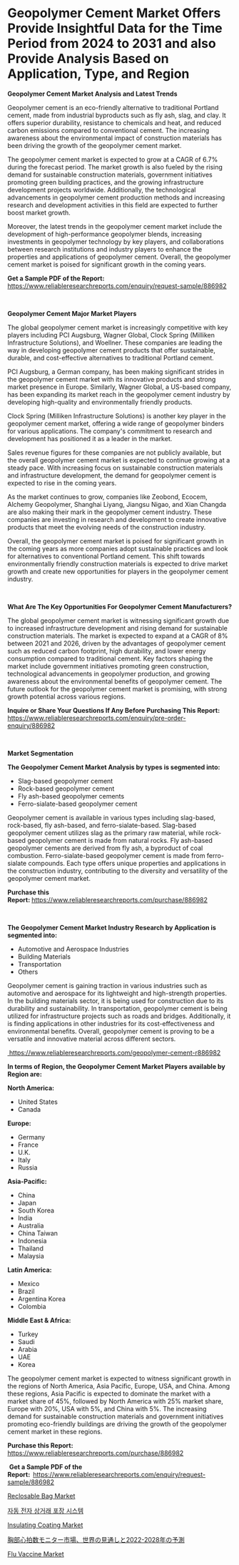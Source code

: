 <p><h1>Geopolymer Cement Market Offers Provide Insightful Data for the Time Period from 2024 to 2031 and also Provide Analysis Based on Application, Type, and Region</h1></p><p><strong>Geopolymer Cement Market Analysis and Latest Trends</strong></p>
<p><p>Geopolymer cement is an eco-friendly alternative to traditional Portland cement, made from industrial byproducts such as fly ash, slag, and clay. It offers superior durability, resistance to chemicals and heat, and reduced carbon emissions compared to conventional cement. The increasing awareness about the environmental impact of construction materials has been driving the growth of the geopolymer cement market.</p><p>The geopolymer cement market is expected to grow at a CAGR of 6.7% during the forecast period. The market growth is also fueled by the rising demand for sustainable construction materials, government initiatives promoting green building practices, and the growing infrastructure development projects worldwide. Additionally, the technological advancements in geopolymer cement production methods and increasing research and development activities in this field are expected to further boost market growth.</p><p>Moreover, the latest trends in the geopolymer cement market include the development of high-performance geopolymer blends, increasing investments in geopolymer technology by key players, and collaborations between research institutions and industry players to enhance the properties and applications of geopolymer cement. Overall, the geopolymer cement market is poised for significant growth in the coming years.</p></p>
<p><strong>Get a Sample PDF of the Report:&nbsp;</strong> <a href="https://www.reliableresearchreports.com/enquiry/request-sample/886982">https://www.reliableresearchreports.com/enquiry/request-sample/886982</a></p>
<p>&nbsp;</p>
<p><strong>Geopolymer Cement Major Market Players</strong></p>
<p><p>The global geopolymer cement market is increasingly competitive with key players including PCI Augsburg, Wagner Global, Clock Spring (Milliken Infrastructure Solutions), and Woellner. These companies are leading the way in developing geopolymer cement products that offer sustainable, durable, and cost-effective alternatives to traditional Portland cement.</p><p>PCI Augsburg, a German company, has been making significant strides in the geopolymer cement market with its innovative products and strong market presence in Europe. Similarly, Wagner Global, a US-based company, has been expanding its market reach in the geopolymer cement industry by developing high-quality and environmentally friendly products.</p><p>Clock Spring (Milliken Infrastructure Solutions) is another key player in the geopolymer cement market, offering a wide range of geopolymer binders for various applications. The company's commitment to research and development has positioned it as a leader in the market.</p><p>Sales revenue figures for these companies are not publicly available, but the overall geopolymer cement market is expected to continue growing at a steady pace. With increasing focus on sustainable construction materials and infrastructure development, the demand for geopolymer cement is expected to rise in the coming years.</p><p>As the market continues to grow, companies like Zeobond, Ecocem, Alchemy Geopolymer, Shanghai Liyang, Jiangsu Nigao, and Xian Changda are also making their mark in the geopolymer cement industry. These companies are investing in research and development to create innovative products that meet the evolving needs of the construction industry.</p><p>Overall, the geopolymer cement market is poised for significant growth in the coming years as more companies adopt sustainable practices and look for alternatives to conventional Portland cement. This shift towards environmentally friendly construction materials is expected to drive market growth and create new opportunities for players in the geopolymer cement industry.</p></p>
<p>&nbsp;</p>
<p><strong>What Are The Key Opportunities For Geopolymer Cement Manufacturers?</strong></p>
<p><p>The global geopolymer cement market is witnessing significant growth due to increased infrastructure development and rising demand for sustainable construction materials. The market is expected to expand at a CAGR of 8% between 2021 and 2026, driven by the advantages of geopolymer cement such as reduced carbon footprint, high durability, and lower energy consumption compared to traditional cement. Key factors shaping the market include government initiatives promoting green construction, technological advancements in geopolymer production, and growing awareness about the environmental benefits of geopolymer cement. The future outlook for the geopolymer cement market is promising, with strong growth potential across various regions.</p></p>
<p><strong>Inquire or Share Your Questions If Any Before Purchasing This Report:</strong> <a href="https://www.reliableresearchreports.com/enquiry/pre-order-enquiry/886982">https://www.reliableresearchreports.com/enquiry/pre-order-enquiry/886982</a></p>
<p>&nbsp;</p>
<p><strong>Market Segmentation</strong></p>
<p><strong>The Geopolymer Cement Market Analysis by types is segmented into:</strong></p>
<p><ul><li>Slag-based geopolymer cement</li><li>Rock-based geopolymer cement</li><li>Fly ash-based geopolymer cements</li><li>Ferro-sialate-based geopolymer cement</li></ul></p>
<p><p>Geopolymer cement is available in various types including slag-based, rock-based, fly ash-based, and ferro-sialate-based. Slag-based geopolymer cement utilizes slag as the primary raw material, while rock-based geopolymer cement is made from natural rocks. Fly ash-based geopolymer cements are derived from fly ash, a byproduct of coal combustion. Ferro-sialate-based geopolymer cement is made from ferro-sialate compounds. Each type offers unique properties and applications in the construction industry, contributing to the diversity and versatility of the geopolymer cement market.</p></p>
<p><strong>Purchase this Report:&nbsp;</strong><a href="https://www.reliableresearchreports.com/purchase/886982">https://www.reliableresearchreports.com/purchase/886982</a></p>
<p>&nbsp;</p>
<p><strong>The Geopolymer Cement Market Industry Research by Application is segmented into:</strong></p>
<p><ul><li>Automotive and Aerospace Industries</li><li>Building Materials</li><li>Transportation</li><li>Others</li></ul></p>
<p><p>Geopolymer cement is gaining traction in various industries such as automotive and aerospace for its lightweight and high-strength properties. In the building materials sector, it is being used for construction due to its durability and sustainability. In transportation, geopolymer cement is being utilized for infrastructure projects such as roads and bridges. Additionally, it is finding applications in other industries for its cost-effectiveness and environmental benefits. Overall, geopolymer cement is proving to be a versatile and innovative material across different sectors.</p></p>
<p><a href="https://www.reliableresearchreports.com/geopolymer-cement-r886982">&nbsp;https://www.reliableresearchreports.com/geopolymer-cement-r886982</a></p>
<p><strong>In terms of Region, the Geopolymer Cement Market Players available by Region are:</strong></p>
<p>
    <p> <strong> North America: </strong>
        <ul>
            <li>United States</li>
            <li>Canada</li>
        </ul>
        </p> 
    <p> <strong> Europe: </strong>
        <ul>
            <li>Germany</li>
            <li>France</li>
            <li>U.K.</li>
            <li>Italy</li>
            <li>Russia</li>
        </ul>
        </p> 
    <p> <strong> Asia-Pacific: </strong>
        <ul>
            <li>China</li>
            <li>Japan</li>
            <li>South Korea</li>
            <li>India</li>
            <li>Australia</li>
            <li>China Taiwan</li>
            <li>Indonesia</li>
            <li>Thailand</li>
            <li>Malaysia</li>
        </ul>
        </p> 
    <p> <strong> Latin America: </strong>
        <ul>
            <li>Mexico</li>
            <li>Brazil</li>
            <li>Argentina Korea</li>
            <li>Colombia</li>
        </ul>
        </p> 
    <p> <strong> Middle East & Africa: </strong>
        <ul>
            <li>Turkey</li>
            <li>Saudi</li>
            <li>Arabia</li>
            <li>UAE</li>
            <li>Korea</li>
        </ul>
    </p>
    </p>
<p><p>The geopolymer cement market is expected to witness significant growth in the regions of North America, Asia Pacific, Europe, USA, and China. Among these regions, Asia Pacific is expected to dominate the market with a market share of 45%, followed by North America with 25% market share, Europe with 20%, USA with 5%, and China with 5%. The increasing demand for sustainable construction materials and government initiatives promoting eco-friendly buildings are driving the growth of the geopolymer cement market in these regions.</p></p>
<p><strong>Purchase this Report: </strong><a href="https://www.reliableresearchreports.com/purchase/886982">https://www.reliableresearchreports.com/purchase/886982</a></p>
<p>&nbsp;<strong>Get a Sample PDF of the Report:&nbsp;&nbsp;</strong><a href="https://www.reliableresearchreports.com/enquiry/request-sample/886982">https://www.reliableresearchreports.com/enquiry/request-sample/886982</a></p>
<p><strong></strong></p>
<p><p><a href="https://www.linkedin.com/pulse/reclosable-bag-market-insight-trends-growth-forecasted-from-wurge?trackingId=UfSbuP16fRN0%2FYBvjFoWIA%3D%3D">Reclosable Bag Market</a></p><p><a href="https://github.com/anton65482023/Market-Research-Report-List-1/blob/main/3456110119093.md">자동 전자 상거래 포장 시스템</a></p><p><a href="https://github.com/msbsaifansami/Market-Research-Report-List-1/blob/main/insulating-coating-market.md">Insulating Coating Market</a></p><p><a href="https://github.com/KaliMetz2023/Market-Research-Report-List-1/blob/main/3461185130748.md">胸部心拍数モニター市場、世界の見通しと2022-2028年の予測</a></p><p><a href="https://www.linkedin.com/pulse/flu-vaccine-market-competitive-analysis-trends-forecast-2031-d1fme?trackingId=yn50LYWtSnwDvQ8ch0ebJg%3D%3D">Flu Vaccine Market</a></p></p>